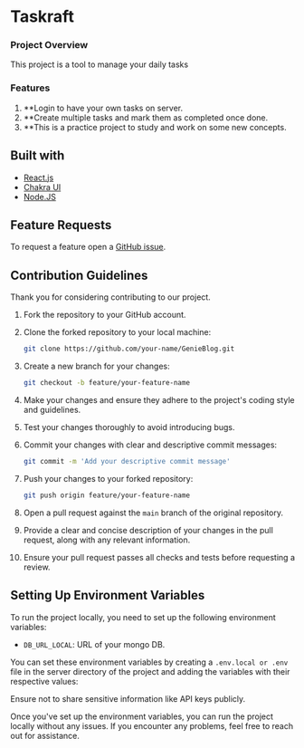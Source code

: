 # Taskraft

### Project Overview
This project is a tool to manage your daily tasks

### Features
1. **Login to have your own tasks on server.
2. **Create multiple tasks and mark them as completed once done.
3. **This is a practice project to study and work on some new concepts.

## Built with

- [React.js](https://nextjs.org/)
- [Chakra UI](https://chakra-ui.com/)
- [Node.JS](https://nodejs.org/en)

## Feature Requests

To request a feature open a [GitHub issue](https://github.com/poojapatil0708/Taskraft/issues).

 ## Contribution Guidelines

Thank you for considering contributing to our project.

1. Fork the repository to your GitHub account.
2. Clone the forked repository to your local machine:

    ```bash
    git clone https://github.com/your-name/GenieBlog.git
    ```

3. Create a new branch for your changes:

    ```bash
    git checkout -b feature/your-feature-name
    ```

4. Make your changes and ensure they adhere to the project's coding style and guidelines.
5. Test your changes thoroughly to avoid introducing bugs.
6. Commit your changes with clear and descriptive commit messages:

    ```bash
    git commit -m 'Add your descriptive commit message'
    ```

7. Push your changes to your forked repository:

    ```bash
    git push origin feature/your-feature-name
    ```

8. Open a pull request against the `main` branch of the original repository.
9. Provide a clear and concise description of your changes in the pull request, along with any relevant information.
10. Ensure your pull request passes all checks and tests before requesting a review.

## Setting Up Environment Variables

To run the project locally, you need to set up the following environment variables:

- `DB_URL_LOCAL`: URL of your mongo DB.

You can set these environment variables by creating a `.env.local or .env` file in the server directory of the project and adding the variables with their respective values:

Ensure not to share sensitive information like API keys publicly.

Once you've set up the environment variables, you can run the project locally without any issues. If you encounter any problems, feel free to reach out for assistance.
